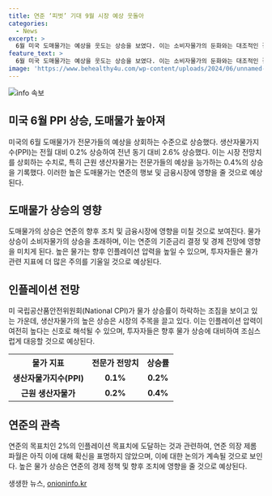 ```yaml
---
title: 연준 ‘피벗’ 기대 9월 시장 예상 웃돌아
categories:
  - News
excerpt: >
  6월 미국 도매물가는 예상을 웃도는 상승을 보였다. 이는 소비자물가의 둔화와는 대조적인 결과로, 연준의 행보 및 금융시장에 영향을 미칠 전망이다. 미 노동부에 따르면 생산자물가지수는 예상치를 상회하는 0.2% 상승을 기록했으며, 시장에서는 이에 대한 주목이 집중되고 있다. 이러한 상황 속에서 인플레이션과 금리 인하 기대에 대한 관심이 고조되고 있으며, 제롬 파월 연준 의장의 발언도 주목받고 있다.
feature_text: >
  6월 미국 도매물가는 예상을 웃도는 상승을 보였다. 이는 소비자물가의 둔화와는 대조적인 결과로, 연준의 행보 및 금융시장에 영향을 미칠 전망이다. 미 노동부에 따르면 생산자물가지수는 예상치를 상회하는 0.2% 상승을 기록했으며, 시장에서는 이에 대한 주목이 집중되고 있다. 이러한 상황 속에서 인플레이션과 금리 인하 기대에 대한 관심이 고조되고 있으며, 제롬 파월 연준 의장의 발언도 주목받고 있다.
image: 'https://www.behealthy4u.com/wp-content/uploads/2024/06/unnamed-file.png'
---
```


<p><img src="https://www.behealthy4u.com/wp-content/uploads/2024/06/unnamed-file.png" alt="info 속보" /></p>

<h2>미국 6월 PPI 상승, 도매물가 높아져</h2>

<p data-ke-size="size16">미국의 6월 도매물가가 전문가들의 예상을 상회하는 수준으로 상승했다. 생산자물가지수(PPI)는 전월 대비 0.2% 상승하여 전년 동기 대비 2.6% 상승했다. 이는 시장 전망치를 상회하는 수치로, 특히 근원 생산자물가는 전문가들의 예상을 능가하는 0.4%의 상승을 기록했다. 이러한 높은 도매물가는 연준의 행보 및 금융시장에 영향을 줄 것으로 예상된다.</p>

<h2>도매물가 상승의 영향</h2>

<p data-ke-size="size16">도매물가의 상승은 연준의 향후 조치 및 금융시장에 영향을 미칠 것으로 보여진다. 물가 상승이 소비자물가의 상승을 초래하며, 이는 연준의 기준금리 결정 및 경제 전망에 영향을 미치게 된다. 높은 물가는 향후 인플레이션 압력을 높일 수 있으며, 투자자들은 물가 관련 지표에 더 많은 주의를 기울일 것으로 예상된다.</p>

<h2>인플레이션 전망</h2>

<p data-ke-size="size16">미 국립공산품안전위원회(National CPI)가 물가 상승률이 하락하는 조짐을 보이고 있는 가운데, 생산자물가의 높은 상승은 시장의 주목을 끌고 있다. 이는 인플레이션 압력이 여전히 높다는 신호로 해석될 수 있으며, 투자자들은 향후 물가 상승에 대비하여 조심스럽게 대응할 것으로 예상된다.</p>

<table>
    <tr>
        <th>물가 지표</th>
        <th>전문가 전망치</th>
        <th>상승률</th>
    </tr>
    <tr>
        <td style="text-align: center; height: 17px;"><b>생산자물가지수(PPI)</b></td>
        <td style="text-align: center; height: 17px;"><b>0.1%</b></td>
        <td style="text-align: center; height: 17px;"><b>0.2%</b></td>
    </tr>
    <tr>
        <td style="text-align: center; height: 17px;"><b>근원 생산자물가</b></td>
        <td style="text-align: center; height: 17px;"><b>0.2%</b></td>
        <td style="text-align: center; height: 17px;"><b>0.4%</b></td>
    </tr>
</table>

<h2>연준의 관측</h2>

<p data-ke-size="size16">연준의 목표치인 2%의 인플레이션 목표치에 도달하는 것과 관련하여, 연준 의장 제롬 파월은 아직 이에 대해 확신을 표명하지 않았으며, 이에 대한 논의가 계속될 것으로 보인다. 높은 물가 상승은 연준의 경제 정책 및 향후 조치에 영향을 줄 것으로 예상된다.</p>
생생한 뉴스, <a href="https://onioninfo.kr" rel="dofollow">onioninfo.kr</a>


